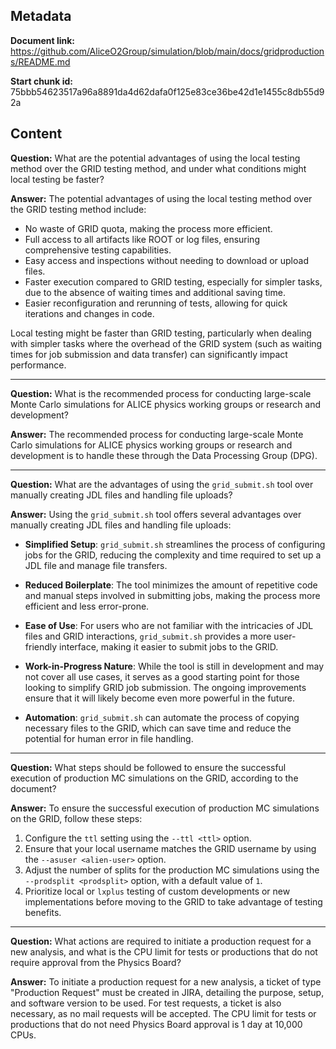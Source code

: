 ## Metadata

**Document link:** https://github.com/AliceO2Group/simulation/blob/main/docs/gridproductions/README.md

**Start chunk id:** 75bbb54623517a96a8891da4d62dafa0f125e83ce36be42d1e1455c8db55d92a

## Content

**Question:** What are the potential advantages of using the local testing method over the GRID testing method, and under what conditions might local testing be faster?

**Answer:** The potential advantages of using the local testing method over the GRID testing method include:

- No waste of GRID quota, making the process more efficient.
- Full access to all artifacts like ROOT or log files, ensuring comprehensive testing capabilities.
- Easy access and inspections without needing to download or upload files.
- Faster execution compared to GRID testing, especially for simpler tasks, due to the absence of waiting times and additional saving time.
- Easier reconfiguration and rerunning of tests, allowing for quick iterations and changes in code.

Local testing might be faster than GRID testing, particularly when dealing with simpler tasks where the overhead of the GRID system (such as waiting times for job submission and data transfer) can significantly impact performance.

---

**Question:** What is the recommended process for conducting large-scale Monte Carlo simulations for ALICE physics working groups or research and development?

**Answer:** The recommended process for conducting large-scale Monte Carlo simulations for ALICE physics working groups or research and development is to handle these through the Data Processing Group (DPG).

---

**Question:** What are the advantages of using the `grid_submit.sh` tool over manually creating JDL files and handling file uploads?

**Answer:** Using the `grid_submit.sh` tool offers several advantages over manually creating JDL files and handling file uploads:

- **Simplified Setup**: `grid_submit.sh` streamlines the process of configuring jobs for the GRID, reducing the complexity and time required to set up a JDL file and manage file transfers.

- **Reduced Boilerplate**: The tool minimizes the amount of repetitive code and manual steps involved in submitting jobs, making the process more efficient and less error-prone.

- **Ease of Use**: For users who are not familiar with the intricacies of JDL files and GRID interactions, `grid_submit.sh` provides a more user-friendly interface, making it easier to submit jobs to the GRID.

- **Work-in-Progress Nature**: While the tool is still in development and may not cover all use cases, it serves as a good starting point for those looking to simplify GRID job submission. The ongoing improvements ensure that it will likely become even more powerful in the future.

- **Automation**: `grid_submit.sh` can automate the process of copying necessary files to the GRID, which can save time and reduce the potential for human error in file handling.

---

**Question:** What steps should be followed to ensure the successful execution of production MC simulations on the GRID, according to the document?

**Answer:** To ensure the successful execution of production MC simulations on the GRID, follow these steps:

1. Configure the `ttl` setting using the `--ttl <ttl>` option.
2. Ensure that your local username matches the GRID username by using the `--asuser <alien-user>` option.
3. Adjust the number of splits for the production MC simulations using the `--prodsplit <prodsplit>` option, with a default value of `1`.
4. Prioritize local or `lxplus` testing of custom developments or new implementations before moving to the GRID to take advantage of testing benefits.

---

**Question:** What actions are required to initiate a production request for a new analysis, and what is the CPU limit for tests or productions that do not require approval from the Physics Board?

**Answer:** To initiate a production request for a new analysis, a ticket of type "Production Request" must be created in JIRA, detailing the purpose, setup, and software version to be used. For test requests, a ticket is also necessary, as no mail requests will be accepted. The CPU limit for tests or productions that do not need Physics Board approval is 1 day at 10,000 CPUs.